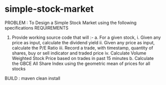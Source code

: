 # simple-stock-market

PROBLEM : To Design a Simple Stock Market using the following specifications
REQUIREMENTS
1. Provide working source code that will :-
a. For a given stock,
i. Given any price as input, calculate the dividend yield
ii. Given any price as input, calculate the P/E Ratio
iii. Record a trade, with timestamp, quantity of shares, buy or sell indicator and
traded price
iv. Calculate Volume Weighted Stock Price based on trades in past 15 minutes
b. Calculate the GBCE All Share Index using the geometric mean of prices for all stocks


BUILD : maven clean install